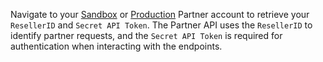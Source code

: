Navigate to your [Sandbox](https://www.ud-sandbox.com/partner-api-dashboard) or [Production](https://unstoppabledomains.com/partner-api-dashboard) Partner account to retrieve your `ResellerID` and `Secret API Token`. The Partner API uses the `ResellerID` to identify partner requests, and the `Secret API Token` is required for authentication when interacting with the endpoints.
